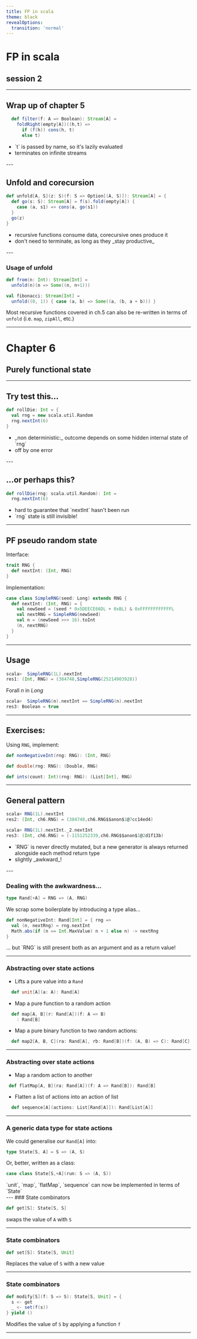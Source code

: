 ```yaml
---
title: FP in scala 
theme: black
revealOptions:
  transition: 'normal'
---
```

# FP in scala

## session 2

---
## Wrap up of chapter 5

```scala
  def filter(f: A => Boolean): Stream[A] =
    foldRight(empty[A])((h,t) =>
      if (f(h)) cons(h, t)
      else t)
```
<ul>
<li class="fragment" data-fragment-index="1"> `t` is passed by name, so it's lazily evaluated</li>
<li class="fragment" data-fragment-index="2"> terminates on infinite streams</li>
</ul>
---

## Unfold and corecursion

```scala
def unfold[A, S](z: S)(f: S => Option[(A, S)]): Stream[A] = {
  def go(s: S): Stream[A] = f(s).fold(empty[A]) { 
    case (a, s1) => cons(a, go(s1)) 
  }
  go(z) 
}
```
<ul>
<li class="fragment" data-fragment-index="1"> recursive functions consume data, corecursive ones produce it</li>
<li class="fragment" data-fragment-index="2"> don't need to terminate, as long as they _stay productive_</li>
</ul>
---

### Usage of unfold 

```scala
def from(n: Int): Stream[Int] = 
  unfold(n)(n => Some((n, n+1)))
```
```scala
val fibonacci: Stream[Int] =
  unfold((0, 1)) { case (a, b) => Some((a, (b, a + b))) }
```

Most recursive functions covered in ch.5 can also be re-written in terms of `unfold` (i.e. `map`, `zipAll`, etc.) 

---

# Chapter 6

## Purely functional state

---

## Try test this...

```scala
def rollDie: Int = {
  val rng = new scala.util.Random
  rng.nextInt(6)
}
```
<ul>
<li class="fragment"> _non deterministic:_ outcome depends on some hidden internal state of `rng` </li>
<li class="fragment"> off by one error  </li>
</ul>
---

## ...or perhaps this?

```scala
def rollDie(rng: scala.util.Random): Int =
  rng.nextInt(6)
```

<ul>
<li class="fragment"> hard to guarantee that `nextInt` hasn't been run</li>
<li class="fragment"> `rng` state is still invisible! </li>
</ul>

---

## PF pseudo random state

Interface:

```scala
trait RNG {
  def nextInt: (Int, RNG)
}
```

Implementation:

```scala
case class SimpleRNG(seed: Long) extends RNG {
  def nextInt: (Int, RNG) = {
    val newSeed = (seed * 0x5DEECE66DL + 0xBL) & 0xFFFFFFFFFFFFL
    val nextRNG = SimpleRNG(newSeed)
    val n = (newSeed >>> 16).toInt
    (n, nextRNG)
  }
}
```

---

## Usage

```scala
scala>  SimpleRNG(1L).nextInt
res1: (Int, RNG) = (384748,SimpleRNG(25214903928))
```

Forall _n_ in _Long_
```scala
scala>  SimpleRNG(n).nextInt == SimpleRNG(n).nextInt
res3: Boolean = true
```
---

## Exercises:

Using `RNG`, implement:

```scala
def nonNegativeInt(rng: RNG): (Int, RNG)
```
```scala
def double(rng: RNG): (Double, RNG)
```
```scala
def ints(count: Int)(rng: RNG): (List[Int], RNG)
```
---

## General pattern

```scala
scala> RNG(1L).nextInt
res2: (Int, ch6.RNG) = (384748,ch6.RNG$$anon$1@7cc14ed4)

scala> RNG(1L).nextInt._2.nextInt
res3: (Int, ch6.RNG) = (-1151252339,ch6.RNG$$anon$1@2d1f13b)
```

<ul>
<li class="fragment"> `RNG` is never directly mutated, but a new generator is always returned 
alongside each method return type</li>
<li class="fragment"> slightly _awkward_! </li>
</ul>
---

### Dealing with the awkwardness...

```scala
type Rand[+A] = RNG => (A, RNG)
```

We scrap some boilerplate by introducing a type alias...

```scala
def nonNegativeInt: Rand[Int] = { rng =>
  val (n, nextRng) = rng.nextInt
  Math.abs(if (n == Int.MaxValue) n + 1 else n) -> nextRng
}
```

<div class="fragment">... but `RNG` is still present both as an argument and as a return value! </div>

--- 

### Abstracting over state actions

- Lifts a pure value into a `Rand`
```scala
  def unit[A](a: A): Rand[A]
```
- Map a pure function to a random action
```scala
  def map[A, B](r: Rand[A])(f: A => B)
    : Rand[B]
```
- Map a pure binary function to two random actions:
```scala
  def map2[A, B, C](ra: Rand[A], rb: Rand[B])(f: (A, B) => C): Rand[C]
```
---

### Abstracting over state actions

- Map a random action to another
```scala
 def flatMap[A, B](ra: Rand[A])(f: A => Rand[B]): Rand[B]
```
- Flatten a list of actions into an action of list
```scala
  def sequence[A](actions: List[Rand[A]]): Rand[List[A]] 
```
---

### A generic data type for state actions

We could generalise our `Rand[A]` into:

```scala
type State[S, A] = S => (A, S)
```

Or, better, written as a class:

```scala
case class State[S,+A](run: S => (A, S))
```

<div class="fragment"> `unit`, `map`, `flatMap`, `sequence` can now be implemented in terms of `State`</div>
---
### State combinators

```scala
def get[S]: State[S, S]
``` 

swaps the value of `A` with `S`

--- 
### State combinators

```scala
def set[S]: State[S, Unit]
```

Replaces the value of `S` with a new value

---
### State combinators


```scala
def modify[S](f: S => S): State[S, Unit] = {
  s <- get
  _ <- set(f(s))
} yield ()
```

Modifies the value of `S` by applying a function `f`

---
